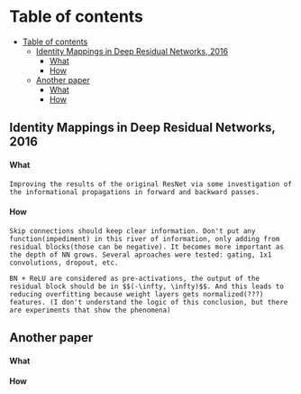 # Table of contents
- [Table of contents](#table-of-contents)
  - [Identity Mappings in Deep Residual Networks, 2016 <a name="#https://arxiv.org/pdf/1603.05027.pdf"></a>](#identity-mappings-in-deep-residual-networks-2016-)
      - [What](#what)
      - [How](#how)
  - [Another paper <a name="paragraph2"></a>](#another-paper-)
      - [What](#what-1)
      - [How](#how-1)

## Identity Mappings in Deep Residual Networks, 2016 <a name="#https://arxiv.org/pdf/1603.05027.pdf"></a>

#### What
    Improving the results of the original ResNet via some investigation of the informational propagations in forward and backward passes.
#### How
    Skip connections should keep clear information. Don't put any function(impediment) in this river of information, only adding from residual blocks(those can be negative). It becomes more important as the depth of NN grows. Several aproaches were tested: gating, 1x1 convolutions, dropout, etc.
    
    BN + ReLU are considered as pre-activations, the output of the residual block should be in $$(-\infty, \infty)$$. And this leads to reducing overfitting because weight layers gets normalized(???) features. (I don't understand the logic of this conclusion, but there are experiments that show the phenomena)

## Another paper <a name="paragraph2"></a>

#### What
#### How






